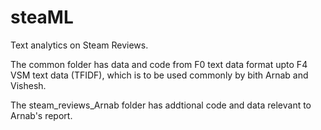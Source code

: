 # steaML
Text analytics on Steam Reviews. 

The common folder has data and code from F0 text data format upto F4 VSM text data (TFIDF), which is to be used commonly by bith Arnab and Vishesh.

The steam_reviews_Arnab folder has addtional code and data relevant to Arnab's report. 
